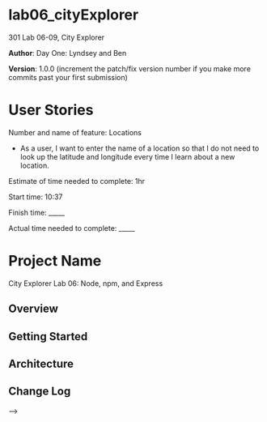 # lab06_cityExplorer
301 Lab 06-09, City Explorer 

**Author**: 
Day One: Lyndsey and Ben 

**Version**: 1.0.0 (increment the patch/fix version number if you make more commits past your first submission)

# User Stories
Number and name of feature: Locations 
- As a user, I want to enter the name of a location so that I do not need to look up the latitude and longitude every time I learn about a new location.

Estimate of time needed to complete: 1hr

Start time: 10:37

Finish time: _____

Actual time needed to complete: _____

# Project Name
City Explorer
Lab 06: Node, npm, and Express


## Overview
<!-- Provide a high level overview of what this application is and why you are building it, beyond the fact that it's an assignment for this class. (i.e. What's your problem domain?) -->

## Getting Started
<!-- What are the steps that a user must take in order to build this app on their own machine and get it running? -->

## Architecture
<!-- Provide a detailed description of the application design. What technologies (languages, libraries, etc) you're using, and any other relevant design information. -->

## Change Log
<!-- Use this area to document the iterative changes made to your application as each feature is successfully implemented. Use time stamps. Here's an examples:

01-01-2001 4:59pm - Application now has a fully-functional express server, with a GET route for the location resource.

## Credits and Collaborations
<!-- Give credit (and a link) to other people or resources that helped you build this application. -->
-->
